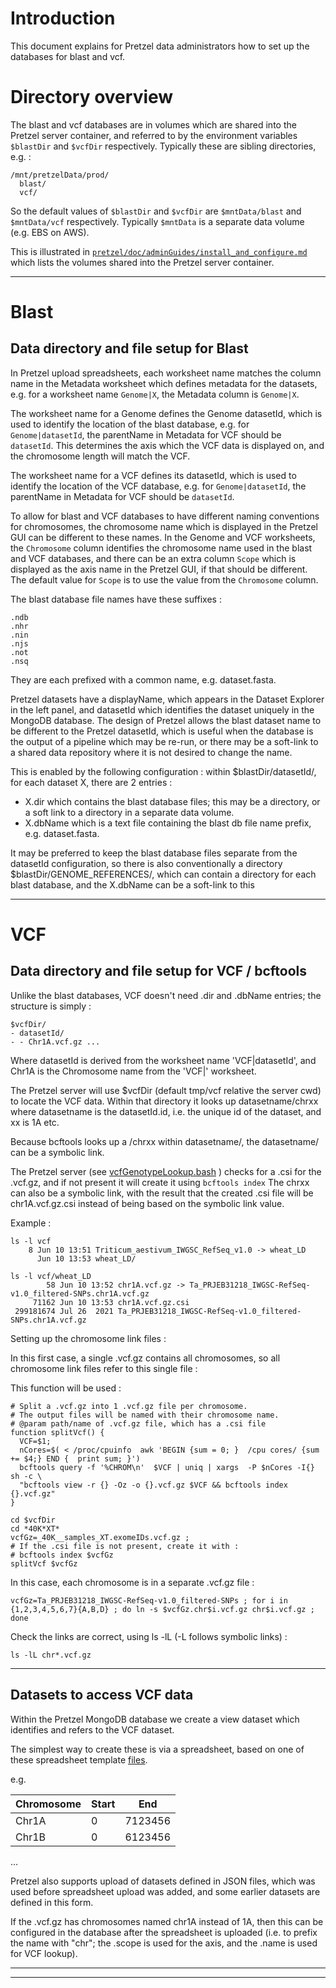 # Introduction

This document explains for Pretzel data administrators how to set up the databases for blast and vcf.

# Directory overview

The blast and vcf databases are in volumes which are shared into the Pretzel server container, and referred to by the environment variables `$blastDir` and `$vcfDir` respectively.
Typically these are sibling directories, e.g. :
```
/mnt/pretzelData/prod/
  blast/
  vcf/
```
So the default values of `$blastDir` and `$vcfDir` are `$mntData/blast` and `$mntData/vcf` respectively.
Typically `$mntData` is a separate data volume (e.g. EBS on AWS).

This is illustrated in [`pretzel/doc/adminGuides/install_and_configure.md`](../install_and_configure.md#configuration-of-docker-compose-yaml)
which lists the volumes shared into the Pretzel server container.

---

# Blast

## Data directory and file setup for Blast 

In Pretzel upload spreadsheets, each worksheet name matches the column name in the Metadata worksheet which defines metadata for the datasets,
e.g. for a worksheet name `Genome|X`, the Metadata column is `Genome|X`.

The worksheet name for a Genome defines the Genome datasetId, which is used to identify the location of the blast database, e.g. for `Genome|datasetId`, the parentName in Metadata for VCF should be `datasetId`. This determines the axis which the VCF data is displayed on, and the chromosome length will match the VCF.

The worksheet name for a VCF defines its datasetId, which is used to identify the location of the VCF database, e.g. for `Genome|datasetId`, the parentName in Metadata for VCF should be `datasetId`.

To allow for blast and VCF databases to have different naming conventions for chromosomes, the chromosome name which is displayed in the Pretzel GUI can be different to these names.
In the Genome and VCF worksheets, the `Chromosome` column identifies the chromosome name used in the blast and VCF databases, and there can be an extra column `Scope` which is displayed as the axis name in the Pretzel GUI, if that should be different.  The default value for `Scope` is to use the value from the `Chromosome` column.

The blast database file names have these suffixes :
```
.ndb
.nhr
.nin
.njs
.not
.nsq
```
They are each prefixed with a common name, e.g. dataset.fasta.

Pretzel datasets have a displayName, which appears in the Dataset Explorer in the left panel, and datasetId which identifies the dataset uniquely in the MongoDB database.
The design of Pretzel allows the blast dataset name to be different to the Pretzel datasetId, which is useful when the database is the output of a pipeline which may be re-run, or there may be a soft-link to a shared data repository where it is not desired to change the name.

This is enabled by the following configuration : within $blastDir/datasetId/, for each dataset X, there are 2 entries :
- X.dir  which contains the blast database files;  this may be a directory, or a soft link to a directory in a separate data volume.
- X.dbName which is a text file containing the blast db file name prefix, e.g. dataset.fasta.

It may be preferred to keep the blast database files separate from the datasetId configuration,
so there is also conventionally a directory $blastDir/GENOME_REFERENCES/, which can contain a directory for each blast database, and the X.dbName can be a soft-link to this



---

# VCF

## Data directory and file setup for VCF / bcftools 

Unlike  the blast databases, VCF doesn't need .dir and .dbName entries;  the structure is simply :
```
$vcfDir/
- datasetId/
- - Chr1A.vcf.gz ...
```
Where datasetId is derived from the worksheet name 'VCF|datasetId',
and Chr1A is the Chromosome name from the 'VCF|' worksheet.


The Pretzel server will use $vcfDir (default tmp/vcf relative the server cwd) to locate the VCF data.
Within that directory it looks up datasetname/chrxx where datasetname is the datasetId.id, i.e. the unique id of the dataset, and xx is 1A etc.

Because bcftools looks up a /chrxx within datasetname/,  the datasetname/ can be a symbolic link.

The Pretzel server
(see [vcfGenotypeLookup.bash](https://github.com/plantinformatics/pretzel/blob/master/lb4app/lb3app/scripts/vcfGenotypeLookup.bash) )
checks for a .csi for the .vcf.gz, and if not present it will create it using `bcftools index`
The chrxx can also be a symbolic link, with the result that the created .csi file will be chr1A.vcf.gz.csi instead of being based on the symbolic link value.

Example :
```
ls -l vcf
    8 Jun 10 13:51 Triticum_aestivum_IWGSC_RefSeq_v1.0 -> wheat_LD
      Jun 10 13:53 wheat_LD/

ls -l vcf/wheat_LD
        58 Jun 10 13:52 chr1A.vcf.gz -> Ta_PRJEB31218_IWGSC-RefSeq-v1.0_filtered-SNPs.chr1A.vcf.gz
     71162 Jun 10 13:53 chr1A.vcf.gz.csi
 299181674 Jul 26  2021 Ta_PRJEB31218_IWGSC-RefSeq-v1.0_filtered-SNPs.chr1A.vcf.gz
```

Setting up the chromosome link files :

In this first case, a single .vcf.gz contains all chromosomes, so all chromosome link files refer to this single file :

This function will be used :
```
# Split a .vcf.gz into 1 .vcf.gz file per chromosome.
# The output files will be named with their chromosome name.
# @param path/name of .vcf.gz file, which has a .csi file
function splitVcf() {
  VCF=$1;
  nCores=$( < /proc/cpuinfo  awk 'BEGIN {sum = 0; }  /cpu cores/ {sum += $4;} END {  print sum; }')
  bcftools query -f '%CHROM\n'  $VCF | uniq | xargs  -P $nCores -I{} sh -c \
  "bcftools view -r {} -Oz -o {}.vcf.gz $VCF && bcftools index {}.vcf.gz"
}
```

```
cd $vcfDir
cd *40K*XT*
vcfGz=_40K__samples_XT.exomeIDs.vcf.gz ;
# If the .csi file is not present, create it with :
# bcftools index $vcfGz
splitVcf $vcfGz
```

In this case, each chromosome is in a separate .vcf.gz file :
```
vcfGz=Ta_PRJEB31218_IWGSC-RefSeq-v1.0_filtered-SNPs ; for i in {1,2,3,4,5,6,7}{A,B,D} ; do ln -s $vcfGz.chr$i.vcf.gz chr$i.vcf.gz ; done
```

Check the links are correct, using ls -lL (-L follows symbolic links) :
```
ls -lL chr*.vcf.gz
```


---

## Datasets to access VCF data

Within the Pretzel MongoDB database we create a view dataset which identifies and refers to the VCF dataset.

The simplest way to create these is via a spreadsheet, based on one of these spreadsheet
template [files](https://github.com/plantinformatics/pretzel/tree/develop/resources/data_templates).

e.g.

| Chromosome | Start | End |
|---|---|---|
| Chr1A | 0 | 7123456 |
| Chr1B | 0 | 6123456 |
...

Pretzel also supports upload of datasets defined in JSON files, which was used before spreadsheet upload was added, and some earlier datasets are defined in this form.


If the .vcf.gz has chromosomes named chr1A instead of 1A, then this can be configured in the database after the spreadsheet is uploaded
(i.e. to prefix the name with "chr"; the .scope is used for the axis, and the .name is used for VCF lookup).


---

--------------------------------------------------------------------------------
